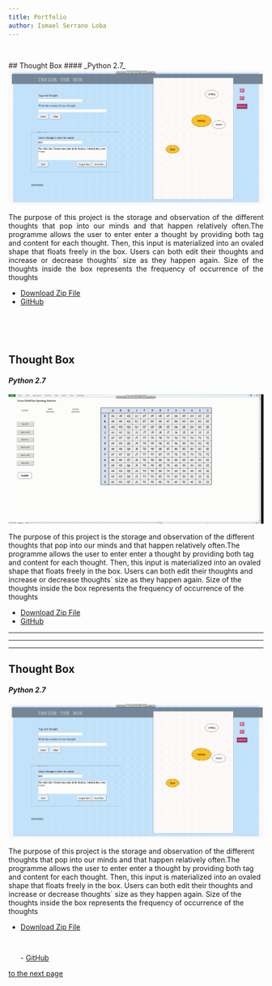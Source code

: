 ```yaml
---
title: Portfolio
author: Ismael Serrano Loba
---
```


<p> <br> </p>
## Thought Box 
#### _Python 2.7_


<img src="bandicam-2020-06-14-22-51-39-204.gif" alt="descarga">

<p style="text-align:justify;">The purpose of this project is the storage and observation of the different thoughts that pop into our minds and that happen relatively often.The programme allows the user to enter enter a thought by providing both tag and content for each thought. Then, this input is materialized into an ovaled shape that floats freely in the box. Users can both edit their thoughts and increase or decrease thoughts´ size as they happen again. Size of the thoughts inside the box represents the frequency of occurrence of the thoughts </p>

- [Download Zip File](https://github.com/Rompelimbra/Rompelimbra.github.io/archive/master.zip)
- [GitHub](https://github.com/Rompelimbra/Rompelimbra.github.io) 
<p> <br> <br> <br> </p>

## Thought Box 
#### _Python 2.7_


<img src="bandicam-2020-06-15-02-47-31-387.gif" alt="descarga">

The purpose of this project is the storage and observation of the different thoughts that pop into our minds and that happen relatively
often.The programme allows the user to enter enter a thought by providing both tag and content for each thought. Then, this input is 
materialized into an ovaled shape that floats freely in the box. Users can both edit their thoughts and increase or decrease thoughts´ 
size as they happen again. Size of the thoughts inside the box represents the frequency of occurrence of the thoughts

- [Download Zip File](https://github.com/Rompelimbra/Rompelimbra.github.io/archive/master.zip)
- [GitHub](https://github.com/Rompelimbra/Rompelimbra.github.io) 
<hr>
<hr>
<hr>


## Thought Box 
#### _Python 2.7_


<img src="bandicam-2020-06-14-22-51-39-204.gif" alt="descarga">

The purpose of this project is the storage and observation of the different thoughts that pop into our minds and that happen relatively
often.The programme allows the user to enter enter a thought by providing both tag and content for each thought. Then, this input is 
materialized into an ovaled shape that floats freely in the box. Users can both edit their thoughts and increase or decrease thoughts´ 
size as they happen again. Size of the thoughts inside the box represents the frequency of occurrence of the thoughts

- [Download Zip File](https://github.com/Rompelimbra/Rompelimbra.github.io/archive/master.zip) <pre>                </pre> - [GitHub](https://github.com/Rompelimbra/Rompelimbra.github.io)  
 


[to the next page](https://rompelimbra.github.io/second)
